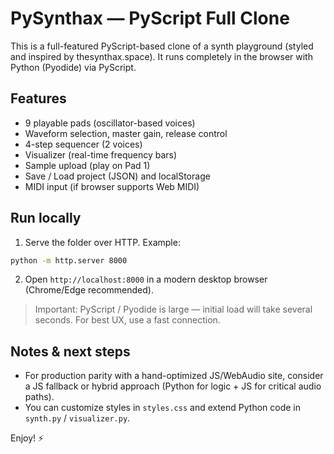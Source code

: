 # PySynthax — PyScript Full Clone

This is a full-featured PyScript-based clone of a synth playground (styled and inspired by thesynthax.space).
It runs completely in the browser with Python (Pyodide) via PyScript.

## Features
- 9 playable pads (oscillator-based voices)
- Waveform selection, master gain, release control
- 4-step sequencer (2 voices)
- Visualizer (real-time frequency bars)
- Sample upload (play on Pad 1)
- Save / Load project (JSON) and localStorage
- MIDI input (if browser supports Web MIDI)

## Run locally
1. Serve the folder over HTTP. Example:

```bash
python -m http.server 8000
```

2. Open `http://localhost:8000` in a modern desktop browser (Chrome/Edge recommended).

> Important: PyScript / Pyodide is large — initial load will take several seconds. For best UX, use a fast connection.

## Notes & next steps
- For production parity with a hand-optimized JS/WebAudio site, consider a JS fallback or hybrid approach (Python for logic + JS for critical audio paths).
- You can customize styles in `styles.css` and extend Python code in `synth.py` / `visualizer.py`.

Enjoy! ⚡
